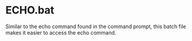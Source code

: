 # ECHO.bat
Similar to the echo command found in the command prompt, this batch file makes it easier to access the echo command.
